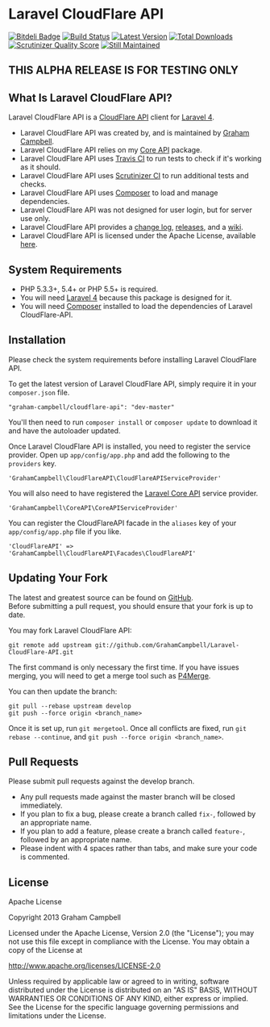 Laravel CloudFlare API
======================


[![Bitdeli Badge](https://d2weczhvl823v0.cloudfront.net/GrahamCampbell/Laravel-CloudFlare-API/trend.png)](https://bitdeli.com/free "Bitdeli Badge")
[![Build Status](https://travis-ci.org/GrahamCampbell/Laravel-CloudFlare-API.png?branch=master)](https://travis-ci.org/GrahamCampbell/Laravel-CloudFlare-API)
[![Latest Version](https://poser.pugx.org/graham-campbell/cloudflare-api/v/stable.png)](https://packagist.org/packages/graham-campbell/cloudflare-api)
[![Total Downloads](https://poser.pugx.org/graham-campbell/cloudflare-api/downloads.png)](https://packagist.org/packages/graham-campbell/cloudflare-api)
[![Scrutinizer Quality Score](https://scrutinizer-ci.com/g/GrahamCampbell/Laravel-Cloudflare-API/badges/quality-score.png?s=d4e7a8b8f4ba73c1a64ffef1e8946dd9ecd0da4d)](https://scrutinizer-ci.com/g/GrahamCampbell/Laravel-Cloudflare-API)
[![Still Maintained](http://stillmaintained.com/GrahamCampbell/Laravel-CloudFlare-API.png)](http://stillmaintained.com/GrahamCampbell/Laravel-CloudFlare-API)


## THIS ALPHA RELEASE IS FOR TESTING ONLY


## What Is Laravel CloudFlare API?

Laravel CloudFlare API is a [CloudFlare API](https://www.cloudflare.com/docs/client-api.html) client for [Laravel 4](http://laravel.com).  

* Laravel CloudFlare API was created by, and is maintained by [Graham Campbell](https://github.com/GrahamCampbell).  
* Laravel CloudFlare API relies on my [Core API](https://github.com/GrahamCampbell/Laravel-Core-API) package.  
* Laravel CloudFlare API uses [Travis CI](https://travis-ci.org/GrahamCampbell/Laravel-CloudFlare-API) to run tests to check if it's working as it should.  
* Laravel CloudFlare API uses [Scrutinizer CI](https://scrutinizer-ci.com/g/GrahamCampbell/Laravel-CloudFlare-API) to run additional tests and checks.  
* Laravel CloudFlare API uses [Composer](https://getcomposer.org) to load and manage dependencies.  
* Laravel CloudFlare API was not designed for user login, but for server use only.  
* Laravel CloudFlare API provides a [change log](https://github.com/GrahamCampbell/Laravel-CloudFlare-API/blob/master/CHANGELOG.md), [releases](https://github.com/GrahamCampbell/Laravel-CloudFlare-API/releases), and a [wiki](https://github.com/GrahamCampbell/Laravel-CloudFlare-API/wiki).  
* Laravel CloudFlare API is licensed under the Apache License, available [here](https://github.com/GrahamCampbell/Laravel-CloudFlare-API/blob/master/LICENSE.md).  


## System Requirements

* PHP 5.3.3+, 5.4+ or PHP 5.5+ is required.
* You will need [Laravel 4](http://laravel.com) because this package is designed for it.  
* You will need [Composer](https://getcomposer.org) installed to load the dependencies of Laravel CloudFlare-API.  


## Installation

Please check the system requirements before installing Laravel CloudFlare API.  

To get the latest version of Laravel CloudFlare API, simply require it in your `composer.json` file.

`"graham-campbell/cloudflare-api": "dev-master"`

You'll then need to run `composer install` or `composer update` to download it and have the autoloader updated.

Once Laravel CloudFlare API is installed, you need to register the service provider. Open up `app/config/app.php` and add the following to the `providers` key.

`'GrahamCampbell\CloudFlareAPI\CloudFlareAPIServiceProvider'`

You will also need to have registered the [Laravel Core API](https://github.com/GrahamCampbell/Laravel-Core-API) service provider.

`'GrahamCampbell\CoreAPI\CoreAPIServiceProvider'`

You can register the CloudFlareAPI facade in the `aliases` key of your `app/config/app.php` file if you like.

`'CloudFlareAPI' => 'GrahamCampbell\CloudFlareAPI\Facades\CloudFlareAPI'`


## Updating Your Fork

The latest and greatest source can be found on [GitHub](https://github.com/GrahamCampbell/Laravel-CloudFlare-API).  
Before submitting a pull request, you should ensure that your fork is up to date.  

You may fork Laravel CloudFlare API:  

    git remote add upstream git://github.com/GrahamCampbell/Laravel-CloudFlare-API.git

The first command is only necessary the first time. If you have issues merging, you will need to get a merge tool such as [P4Merge](http://perforce.com/product/components/perforce_visual_merge_and_diff_tools).  

You can then update the branch:  

    git pull --rebase upstream develop
    git push --force origin <branch_name>

Once it is set up, run `git mergetool`. Once all conflicts are fixed, run `git rebase --continue`, and `git push --force origin <branch_name>`.  


## Pull Requests

Please submit pull requests against the develop branch.  

* Any pull requests made against the master branch will be closed immediately.  
* If you plan to fix a bug, please create a branch called `fix-`, followed by an appropriate name.  
* If you plan to add a feature, please create a branch called `feature-`, followed by an appropriate name.  
* Please indent with 4 spaces rather than tabs, and make sure your code is commented.  


## License

Apache License  

Copyright 2013 Graham Campbell  

Licensed under the Apache License, Version 2.0 (the "License");
you may not use this file except in compliance with the License.
You may obtain a copy of the License at  

 http://www.apache.org/licenses/LICENSE-2.0  

Unless required by applicable law or agreed to in writing, software
distributed under the License is distributed on an "AS IS" BASIS,
WITHOUT WARRANTIES OR CONDITIONS OF ANY KIND, either express or implied.
See the License for the specific language governing permissions and
limitations under the License.  
